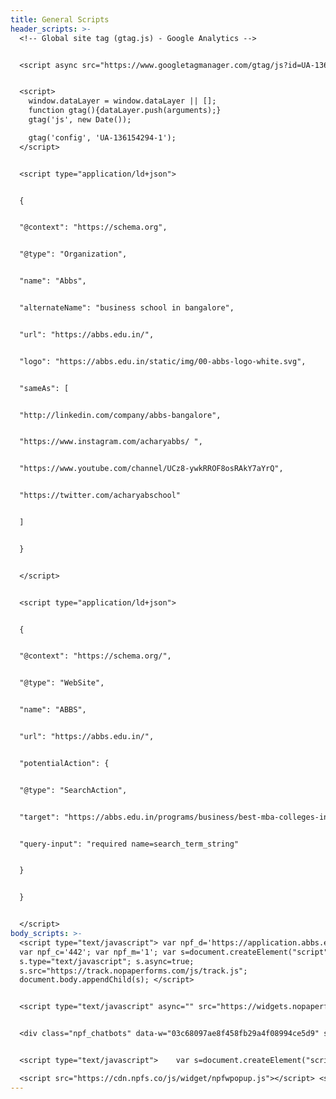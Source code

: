 ```yaml
---
title: General Scripts
header_scripts: >-
  <!-- Global site tag (gtag.js) - Google Analytics -->


  <script async src="https://www.googletagmanager.com/gtag/js?id=UA-136154294-1"></script>


  <script>
    window.dataLayer = window.dataLayer || [];
    function gtag(){dataLayer.push(arguments);}
    gtag('js', new Date());

    gtag('config', 'UA-136154294-1');
  </script>


  <script type="application/ld+json">


  {


  "@context": "https://schema.org",


  "@type": "Organization",


  "name": "Abbs",


  "alternateName": "business school in bangalore",


  "url": "https://abbs.edu.in/",


  "logo": "https://abbs.edu.in/static/img/00-abbs-logo-white.svg",


  "sameAs": [


  "http://linkedin.com/company/abbs-bangalore",


  "https://www.instagram.com/acharyabbs/ ",


  "https://www.youtube.com/channel/UCz8-ywkRROF8osRAkY7aYrQ",


  "https://twitter.com/acharyabschool"


  ]


  }


  </script>


  <script type="application/ld+json">


  {


  "@context": "https://schema.org/",


  "@type": "WebSite",


  "name": "ABBS",


  "url": "https://abbs.edu.in/",


  "potentialAction": {


  "@type": "SearchAction",


  "target": "https://abbs.edu.in/programs/business/best-mba-colleges-in-bangalore{search_term_string}",


  "query-input": "required name=search_term_string"


  }


  }


  </script>
body_scripts: >-
  <script type="text/javascript"> var npf_d='https://application.abbs.edu.in';
  var npf_c='442'; var npf_m='1'; var s=document.createElement("script");
  s.type="text/javascript"; s.async=true;
  s.src="https://track.nopaperforms.com/js/track.js";
  document.body.appendChild(s); </script>


  <script type="text/javascript" async="" src="https://widgets.nopaperforms.com/emwgts.js"></script>


  <div class="npf_chatbots" data-w="03c68097ae8f458fb29a4f08994ce5d9" style="display:none;"></div>


  <script type="text/javascript">    var s=document.createElement("script");    s.type="text/javascript";    s.async=true;    s.src="https://chatbot.nopaperforms.com/en-gb/backend/bots/niaachtbtscpt.js/4425f35478c4c845/03c68097ae8f458fb29a4f08994ce5d9";    document.body.appendChild(s);</script>

  <script src="https://cdn.npfs.co/js/widget/npfwpopup.js"></script> <script type="text/javascript"> var s=document.createElement("script"); s.type="text/javascript"; s.async=false; s.src="https://widgets.nopaperforms.com/emwgts.js"; document.body.appendChild(s); </script>
---
```

